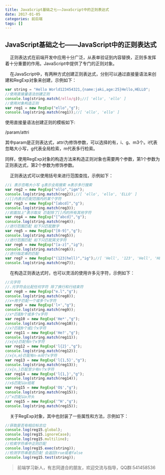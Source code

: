 ```yaml
---
title: JavaScript基础之七——JavaScript中的正则表达式
date: 2017-01-05
categories: 前后端
tags: []
---
```

## JavaScript基础之七——JavaScript中的正则表达式

    正则表达式在前端开发中应用十分广泛，从表单验证到内容替换，正则多发挥着十分重要的作用。JavaScript中提供了专门的正则对象。

    在JavaScript中，有两种方式创建正则表达式，分别可以通过直接量语法来创建和RegExp对象来创建，示例如下：

```javascript
var string = "Hello World123454321,{name:jaki,age:25}Hello,HELLO";
//使用直接量语法创建正则
console.log(string.match(/ello/g));//[ 'ello', 'ello' ]
//使用对象构造正则
var reg1 = new RegExp("ello","g");
console.log(string.match(reg1));//[ 'ello', 'ello' ]
```

使用直接量语法创建正则的模板如下:

/param/attri

其中param是正则表达式，attri为修饰参数，可以选择的有，i、g、m3个。i代表忽略大小写，g代表全局检索，m代表多行检索。

同样，使用RegExp对象的构造方法来构造正则对象也需要两个参数，第1个参数为正则表达式，第2个参数为修饰参数。

    正则表达式可以使用括号来进行范围查找，示例如下：

```javascript
//i 表示忽略大小写 g表示全局搜索 m表示多行搜索
var reg2 = new RegExp("ello","igm");
console.log(string.match(reg2));//[ 'ello', 'ello', 'ELLO' ]
//[]内表示匹配范围内的某个字符
var reg3 = new RegExp("[abcd]","g");
console.log(string.match(reg3));
//前面加上^表示取反 匹配除了[]内的所有其他字符
var reg4 = new RegExp("[^abcd]","g");
console.log(string.match(reg4));
//进行范围匹配 如下只匹配数字
var reg5 = new RegExp("[0-9]","g");
console.log(string.match(reg5));
//进行范围匹配 如下只匹配英文字符
var reg6 = new RegExp("[a-z]","ig");
console.log(string.match(reg6));
//进行指定串的匹配
var reg7 = new RegExp("(123|hell)","ig");//[ 'Hell', '123', 'Hell', 'HELL' ]
console.log(string.match(reg7));
```

    在构造正则表达式时，也可以灵活的使用许多元字符，示例如下：

```javascript
//元字符
//.元字符会比配任何字符 除了换行和行结束符
var reg8 = new RegExp("e.l","g");
console.log(string.match(reg8));
//x+用于匹配一个或多个x字符
var reg9 = new RegExp('l+',"g");
console.log(string.match(reg9));
//x*匹配0个或多个x字符
var reg10 = new RegExp('He*',"g");
console.log(string.match(reg10));
//x?匹配0个或1个x字符
var reg11 = new RegExp('He?',"g");
console.log(string.match(reg11));
//x{n}匹配有n个x字符
var reg12 = new RegExp('l{2}',"g");
console.log(string.match(reg12));
//x{n,m}匹配有n-m间个x字符
var reg13 = new RegExp('l{1,5}',"g");
console.log(string.match(reg13));
//x{n,}匹配至少有n个x字符
var reg14 = new RegExp('l{1,}',"g");
console.log(string.match(reg14));
//x$匹配以x结尾
var reg15 = new RegExp('O$',"g");
console.log(string.match(reg15));
//^x匹配以x开头
var reg15 = new RegExp('^H',"g");
console.log(string.match(reg15));
```

    关于RegExp对象，其中也封装了一些属性和方法，示例如下：

```javascript
//获取是否有相应标志位
console.log(reg15.global);
console.log(reg15.ignoreCase);
console.log(reg15.multiline);
//检索字符串中正则匹配
console.log(reg15.exec(string));
//检测字符串是否匹配 会返回true或者false
console.log(reg15.test(string));
```

> 前端学习新人，有志同道合的朋友，欢迎交流与指导，QQ群:541458536
